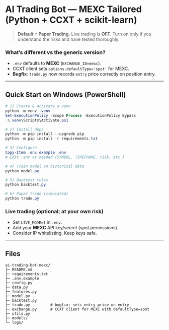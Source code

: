 
# AI Trading Bot — MEXC Tailored (Python + CCXT + scikit-learn)

> **Default = Paper Trading.** Live trading is **OFF**. Turn on only if you understand the risks and have tested thoroughly.

### What’s different vs the generic version?
- `.env` defaults to **MEXC** (`EXCHANGE_ID=mexc`).
- CCXT client sets `options.defaultType='spot'` for MEXC.
- **Bugfix**: `trade.py` now records `entry` price correctly on position entry.

---

## Quick Start on Windows (PowerShell)

```powershell
# 1) Create & activate a venv
python -m venv .venv
Set-ExecutionPolicy -Scope Process -ExecutionPolicy Bypass
.\.venv\Scripts\Activate.ps1

# 2) Install deps
python -m pip install --upgrade pip
python -m pip install -r requirements.txt

# 3) Configure
Copy-Item .env.example .env
# Edit .env as needed (SYMBOL, TIMEFRAME, risk, etc.)

# 4) Train model on historical data
python model.py

# 5) Backtest rules
python backtest.py

# 6) Paper trade (simulated)
python trade.py
```

### Live trading (optional; at your own risk)
- Set `LIVE_MODE=1` in `.env`.
- Add your **MEXC** API key/secret (spot permissions).
- Consider IP whitelisting. Keep keys safe.

---

## Files

```
ai-trading-bot-mexc/
├─ README.md
├─ requirements.txt
├─ .env.example
├─ config.py
├─ data.py
├─ features.py
├─ model.py
├─ backtest.py
├─ trade.py         # bugfix: sets entry price on entry
├─ exchange.py      # CCXT client for MEXC with defaultType=spot
├─ utils.py
├─ models/
└─ logs/
```
